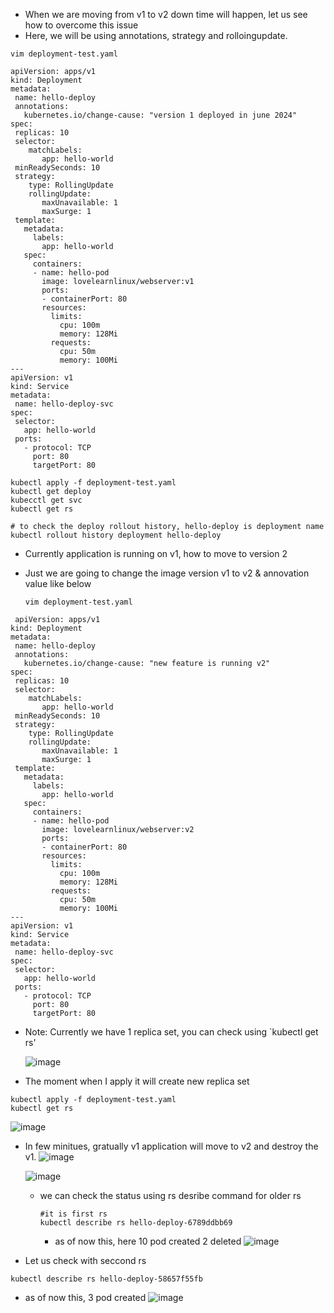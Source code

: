 - When we are moving from v1 to v2 down time will happen, let us see how to overcome this issue
- Here, we will be using annotations, strategy and rolloingupdate.

```
vim deployment-test.yaml
```

 ```
apiVersion: apps/v1
kind: Deployment
metadata:
  name: hello-deploy
  annotations:
    kubernetes.io/change-cause: "version 1 deployed in june 2024"
spec:
  replicas: 10
  selector:
     matchLabels:
        app: hello-world
  minReadySeconds: 10
  strategy:
     type: RollingUpdate
     rollingUpdate:
        maxUnavailable: 1
        maxSurge: 1
  template:
    metadata:
      labels:
        app: hello-world
    spec:
      containers:
      - name: hello-pod
        image: lovelearnlinux/webserver:v1
        ports:
        - containerPort: 80
        resources:
          limits:
            cpu: 100m
            memory: 128Mi
          requests:
            cpu: 50m
            memory: 100Mi
---
apiVersion: v1
kind: Service
metadata:
  name: hello-deploy-svc
spec:
  selector:
    app: hello-world
  ports:
    - protocol: TCP
      port: 80
      targetPort: 80
 ```

```
kubectl apply -f deployment-test.yaml
kubectl get deploy
kubecctl get svc
kubectl get rs
```

```
# to check the deploy rollout history, hello-deploy is deployment name
kubectl rollout history deployment hello-deploy
```

- Currently application is running on v1, how to move to version 2
- Just we are going to change the image version v1 to v2 & annovation value like below

  ```
  vim deployment-test.yaml
  ```
  
 ```
  apiVersion: apps/v1
kind: Deployment
metadata:
  name: hello-deploy
  annotations:
    kubernetes.io/change-cause: "new feature is running v2"
spec:
  replicas: 10
  selector:
     matchLabels:
        app: hello-world
  minReadySeconds: 10
  strategy:
     type: RollingUpdate
     rollingUpdate:
        maxUnavailable: 1
        maxSurge: 1
  template:
    metadata:
      labels:
        app: hello-world
    spec:
      containers:
      - name: hello-pod
        image: lovelearnlinux/webserver:v2
        ports:
        - containerPort: 80
        resources:
          limits:
            cpu: 100m
            memory: 128Mi
          requests:
            cpu: 50m
            memory: 100Mi
---
apiVersion: v1
kind: Service
metadata:
  name: hello-deploy-svc
spec:
  selector:
    app: hello-world
  ports:
    - protocol: TCP
      port: 80
      targetPort: 80
```

- Note: Currently we have 1 replica set, you can check using `kubectl get rs'

  ![image](https://github.com/mahimanew/Kubernates/assets/24412769/ac61e4b7-5968-48e2-b003-2064d3288b8c)

- The moment when I apply it will create new replica set
```
kubectl apply -f deployment-test.yaml
kubectl get rs
```
![image](https://github.com/mahimanew/Kubernates/assets/24412769/ae3d6c86-c558-4c66-9b35-35ff5a397fea)

- In few minitues, gratually v1 application will move to v2 and destroy the v1.
  ![image](https://github.com/mahimanew/Kubernates/assets/24412769/b2ae4fb9-7837-4ac1-92e9-7f5c7a9006b4)

  ![image](https://github.com/mahimanew/Kubernates/assets/24412769/81a70d28-d4c7-4a25-ad26-fe6f3813fa74)

  - we can check the status using rs desribe command for older rs

    ```
    #it is first rs
    kubectl describe rs hello-deploy-6789ddbb69
    ```
    - as of now this, here 10 pod created 2 deleted
    ![image](https://github.com/mahimanew/Kubernates/assets/24412769/04bdad16-f929-4362-b445-2b9019c6b517)

- Let us check with seccond rs
```
kubectl describe rs hello-deploy-58657f55fb
```
- as of now this, 3 pod created
![image](https://github.com/mahimanew/Kubernates/assets/24412769/5990aa73-9070-48d9-97e3-fc44d1cd50fe)



  




